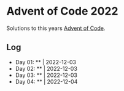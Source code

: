 # Advent of Code 2022

Solutions to this years [Advent of Code](https://adventofcode.com/2022).

## Log

- Day 01: ** | 2022-12-03
- Day 02: ** | 2022-12-03
- Day 03: ** | 2022-12-03
- Day 04: ** | 2022-12-04
